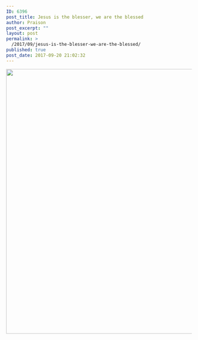 ```yaml
---
ID: 6396
post_title: Jesus is the blesser, we are the blessed
author: Praison
post_excerpt: ""
layout: post
permalink: >
  /2017/09/jesus-is-the-blesser-we-are-the-blessed/
published: true
post_date: 2017-09-20 21:02:32
---
```

<img src="http://ift.tt/2hgCv8m" class="aligncenter size-large" width="720"><br>